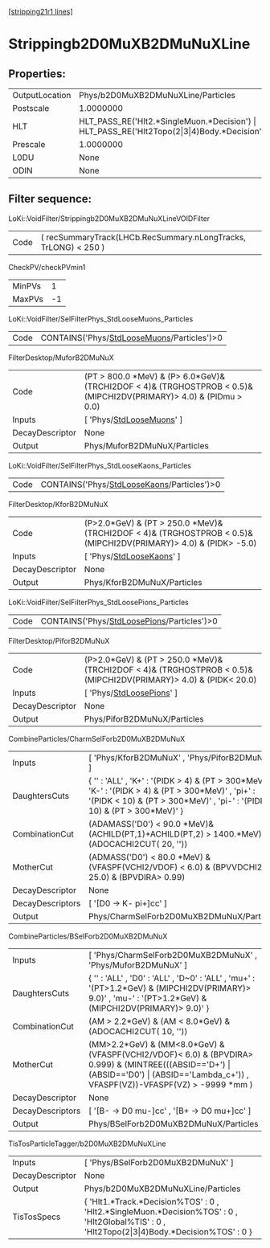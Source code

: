 [[stripping21r1 lines]](./stripping21r1-index)

# Strippingb2D0MuXB2DMuNuXLine

## Properties:

|                |                                                                                                |
|----------------|------------------------------------------------------------------------------------------------|
| OutputLocation | Phys/b2D0MuXB2DMuNuXLine/Particles                                                             |
| Postscale      | 1.0000000                                                                                      |
| HLT            | HLT_PASS_RE('Hlt2.\*SingleMuon.\*Decision') \| HLT_PASS_RE('Hlt2Topo(2\|3\|4)Body.\*Decision') |
| Prescale       | 1.0000000                                                                                      |
| L0DU           | None                                                                                           |
| ODIN           | None                                                                                           |

## Filter sequence:

LoKi::VoidFilter/Strippingb2D0MuXB2DMuNuXLineVOIDFilter

|      |                                                                 |
|------|-----------------------------------------------------------------|
| Code | ( recSummaryTrack(LHCb.RecSummary.nLongTracks, TrLONG) \< 250 ) |

CheckPV/checkPVmin1

|        |     |
|--------|-----|
| MinPVs | 1   |
| MaxPVs | -1  |

LoKi::VoidFilter/SelFilterPhys_StdLooseMuons_Particles

|      |                                                                                              |
|------|----------------------------------------------------------------------------------------------|
| Code | CONTAINS('Phys/[StdLooseMuons](./stripping21r1-commonparticles-stdloosemuons)/Particles')\>0 |

FilterDesktop/MuforB2DMuNuX

|                 |                                                                                                                           |
|-----------------|---------------------------------------------------------------------------------------------------------------------------|
| Code            | (PT \> 800.0 \*MeV) & (P\> 6.0\*GeV)& (TRCHI2DOF \< 4)& (TRGHOSTPROB \< 0.5)& (MIPCHI2DV(PRIMARY)\> 4.0) & (PIDmu \> 0.0) |
| Inputs          | [ 'Phys/[StdLooseMuons](./stripping21r1-commonparticles-stdloosemuons)' ]                                               |
| DecayDescriptor | None                                                                                                                      |
| Output          | Phys/MuforB2DMuNuX/Particles                                                                                              |

LoKi::VoidFilter/SelFilterPhys_StdLooseKaons_Particles

|      |                                                                                              |
|------|----------------------------------------------------------------------------------------------|
| Code | CONTAINS('Phys/[StdLooseKaons](./stripping21r1-commonparticles-stdloosekaons)/Particles')\>0 |

FilterDesktop/KforB2DMuNuX

|                 |                                                                                                                         |
|-----------------|-------------------------------------------------------------------------------------------------------------------------|
| Code            | (P\>2.0\*GeV) & (PT \> 250.0 \*MeV)& (TRCHI2DOF \< 4)& (TRGHOSTPROB \< 0.5)& (MIPCHI2DV(PRIMARY)\> 4.0) & (PIDK\> -5.0) |
| Inputs          | [ 'Phys/[StdLooseKaons](./stripping21r1-commonparticles-stdloosekaons)' ]                                             |
| DecayDescriptor | None                                                                                                                    |
| Output          | Phys/KforB2DMuNuX/Particles                                                                                             |

LoKi::VoidFilter/SelFilterPhys_StdLoosePions_Particles

|      |                                                                                              |
|------|----------------------------------------------------------------------------------------------|
| Code | CONTAINS('Phys/[StdLoosePions](./stripping21r1-commonparticles-stdloosepions)/Particles')\>0 |

FilterDesktop/PiforB2DMuNuX

|                 |                                                                                                                         |
|-----------------|-------------------------------------------------------------------------------------------------------------------------|
| Code            | (P\>2.0\*GeV) & (PT \> 250.0 \*MeV)& (TRCHI2DOF \< 4)& (TRGHOSTPROB \< 0.5)& (MIPCHI2DV(PRIMARY)\> 4.0) & (PIDK\< 20.0) |
| Inputs          | [ 'Phys/[StdLoosePions](./stripping21r1-commonparticles-stdloosepions)' ]                                             |
| DecayDescriptor | None                                                                                                                    |
| Output          | Phys/PiforB2DMuNuX/Particles                                                                                            |

CombineParticles/CharmSelForb2D0MuXB2DMuNuX

|                  |                                                                                                                                                                                            |
|------------------|--------------------------------------------------------------------------------------------------------------------------------------------------------------------------------------------|
| Inputs           | [ 'Phys/KforB2DMuNuX' , 'Phys/PiforB2DMuNuX' ]                                                                                                                                           |
| DaughtersCuts    | { '' : 'ALL' , 'K+' : '(PIDK \> 4) & (PT \> 300\*MeV)' , 'K-' : '(PIDK \> 4) & (PT \> 300\*MeV)' , 'pi+' : '(PIDK \< 10) & (PT \> 300\*MeV)' , 'pi-' : '(PIDK \< 10) & (PT \> 300\*MeV)' } |
| CombinationCut   | (ADAMASS('D0') \< 90.0 \*MeV)& (ACHILD(PT,1)+ACHILD(PT,2) \> 1400.\*MeV) & (ADOCACHI2CUT( 20, ''))                                                                                         |
| MotherCut        | (ADMASS('D0') \< 80.0 \*MeV) & (VFASPF(VCHI2/VDOF) \< 6.0) & (BPVVDCHI2 \> 25.0) & (BPVDIRA\> 0.99)                                                                                        |
| DecayDescriptor  | None                                                                                                                                                                                       |
| DecayDescriptors | [ '[D0 -\> K- pi+]cc' ]                                                                                                                                                                |
| Output           | Phys/CharmSelForb2D0MuXB2DMuNuX/Particles                                                                                                                                                  |

CombineParticles/BSelForb2D0MuXB2DMuNuX

|                  |                                                                                                                                                                                               |
|------------------|-----------------------------------------------------------------------------------------------------------------------------------------------------------------------------------------------|
| Inputs           | [ 'Phys/CharmSelForb2D0MuXB2DMuNuX' , 'Phys/MuforB2DMuNuX' ]                                                                                                                                |
| DaughtersCuts    | { '' : 'ALL' , 'D0' : 'ALL' , 'D~0' : 'ALL' , 'mu+' : '(PT\>1.2\*GeV) & (MIPCHI2DV(PRIMARY)\> 9.0)' , 'mu-' : '(PT\>1.2\*GeV) & (MIPCHI2DV(PRIMARY)\> 9.0)' }                                 |
| CombinationCut   | (AM \> 2.2\*GeV) & (AM \< 8.0\*GeV) & (ADOCACHI2CUT( 10, ''))                                                                                                                                 |
| MotherCut        | (MM\>2.2\*GeV) & (MM\<8.0\*GeV) & (VFASPF(VCHI2/VDOF)\< 6.0) & (BPVDIRA\> 0.999) & (MINTREE(((ABSID=='D+') \| (ABSID=='D0') \| (ABSID=='Lambda_c+')) , VFASPF(VZ))-VFASPF(VZ) \> -9999 \*mm ) |
| DecayDescriptor  | None                                                                                                                                                                                          |
| DecayDescriptors | [ '[B- -\> D0 mu-]cc' , '[B+ -\> D0 mu+]cc' ]                                                                                                                                           |
| Output           | Phys/BSelForb2D0MuXB2DMuNuX/Particles                                                                                                                                                         |

TisTosParticleTagger/b2D0MuXB2DMuNuXLine

|                 |                                                                                                                                                    |
|-----------------|----------------------------------------------------------------------------------------------------------------------------------------------------|
| Inputs          | [ 'Phys/BSelForb2D0MuXB2DMuNuX' ]                                                                                                                |
| DecayDescriptor | None                                                                                                                                               |
| Output          | Phys/b2D0MuXB2DMuNuXLine/Particles                                                                                                                 |
| TisTosSpecs     | { 'Hlt1.\*Track.\*Decision%TOS' : 0 , 'Hlt2.\*SingleMuon.\*Decision%TOS' : 0 , 'Hlt2Global%TIS' : 0 , 'Hlt2Topo(2\|3\|4)Body.\*Decision%TOS' : 0 } |
